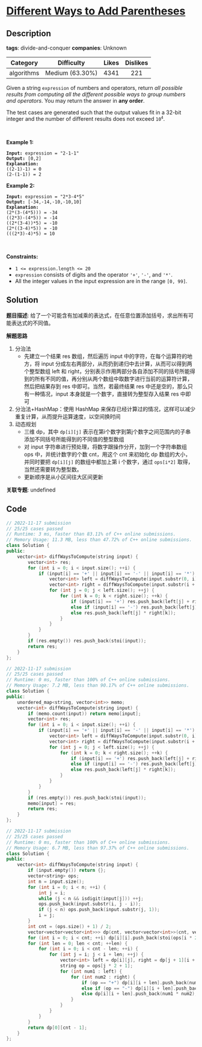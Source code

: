 # [Different Ways to Add Parentheses](https://leetcode.com/problems/different-ways-to-add-parentheses/description/)

## Description

**tags**: divide-and-conquer
**companies**: Unknown

| Category | Difficulty | Likes | Dislikes |
| :------: | :--------: | :---: | :------: |
| algorithms | Medium (63.30%) | 4341 | 221 |

<p>Given a string <code>expression</code> of numbers and operators, return <em>all possible results from computing all the different possible ways to group numbers and operators</em>. You may return the answer in <strong>any order</strong>.</p>

<p>The test cases are generated such that the output values fit in a 32-bit integer and the number of different results does not exceed <code>10<sup>4</sup></code>.</p>

<p>&nbsp;</p>
<p><strong class="example">Example 1:</strong></p>

<pre><code><strong>Input:</strong> expression = &quot;2-1-1&quot;
<strong>Output:</strong> [0,2]
<strong>Explanation:</strong>
((2-1)-1) = 0
(2-(1-1)) = 2</code></pre>

<p><strong class="example">Example 2:</strong></p>

<pre><code><strong>Input:</strong> expression = &quot;2*3-4*5&quot;
<strong>Output:</strong> [-34,-14,-10,-10,10]
<strong>Explanation:</strong>
(2*(3-(4*5))) = -34
((2*3)-(4*5)) = -14
((2*(3-4))*5) = -10
(2*((3-4)*5)) = -10
(((2*3)-4)*5) = 10</code></pre>

<p>&nbsp;</p>
<p><strong>Constraints:</strong></p>

<ul>
	<li><code>1 &lt;= expression.length &lt;= 20</code></li>
	<li><code>expression</code> consists of digits and the operator <code>&#39;+&#39;</code>, <code>&#39;-&#39;</code>, and <code>&#39;*&#39;</code>.</li>
	<li>All the integer values in the input expression are in the range <code>[0, 99]</code>.</li>
</ul>

## Solution

**题目描述**: 给了一个可能含有加减乘的表达式，在任意位置添加括号，求出所有可能表达式的不同值。

**解题思路**

1. 分治法
   - 先建立一个结果 res 数组，然后遍历 input 中的字符，在每个运算符的地方，将 input 分成左右两部分，从而扔到递归中去计算，从而可以得到两个整型数组 left 和 right，分别表示作用两部分各自添加不同的括号所能得到的所有不同的值，再分别从两个数组中取数字进行当前的运算符计算，然后把结果存到 res 中即可。当然，若最终结果 res 中还是空的，那么只有一种情况，input 本身就是一个数字，直接转为整型存入结果 res 中即可
2. 分治法+HashMap：使用 HashMap 来保存已经计算过的情况，这样可以减少重复计算，从而提升运算速度，以空间换时间
3. 动态规划
   - 三维 dp，其中 `dp[i][j]` 表示在第i个数字到第j个数字之间范围内的子串添加不同括号所能得到的不同值的整型数组
   - 对 input 字符串进行预处理，将数字跟操作分开，加到一个字符串数组 ops 中，并统计数字的个数 cnt，用这个 cnt 来初始化 dp 数组的大小，并同时要把 `dp[i][j]` 的数组中都加上第 i 个数字，通过 `ops[i*2]` 取得，当然还需要转为整型数。
   - 更新顺序是从小区间往大区间更新

**关联专题**: undefined

## Code

```cpp
// 2022-11-17 submission
// 25/25 cases passed
// Runtime: 3 ms, faster than 83.11% of C++ online submissions.
// Memory Usage: 11.3 MB, less than 47.72% of C++ online submissions.
class Solution {
public:
    vector<int> diffWaysToCompute(string input) {
        vector<int> res;
        for (int i = 0; i < input.size(); ++i) {
            if (input[i] == '+' || input[i] == '-' || input[i] == '*') {
                vector<int> left = diffWaysToCompute(input.substr(0, i));
                vector<int> right = diffWaysToCompute(input.substr(i + 1));
                for (int j = 0; j < left.size(); ++j) {
                    for (int k = 0; k < right.size(); ++k) {
                        if (input[i] == '+') res.push_back(left[j] + right[k]);
                        else if (input[i] == '-') res.push_back(left[j] - right[k]);
                        else res.push_back(left[j] * right[k]);
                    }
                }
            }
        }
        if (res.empty()) res.push_back(stoi(input));
        return res;
    }
};
```

```cpp
// 2022-11-17 submission
// 25/25 cases passed
// Runtime: 0 ms, faster than 100% of C++ online submissions.
// Memory Usage: 7.2 MB, less than 90.17% of C++ online submissions.
class Solution {
public:
    unordered_map<string, vector<int>> memo;
    vector<int> diffWaysToCompute(string input) {
        if (memo.count(input)) return memo[input];
        vector<int> res;
        for (int i = 0; i < input.size(); ++i) {
            if (input[i] == '+' || input[i] == '-' || input[i] == '*') {
                vector<int> left = diffWaysToCompute(input.substr(0, i));
                vector<int> right = diffWaysToCompute(input.substr(i + 1));
                for (int j = 0; j < left.size(); ++j) {
                    for (int k = 0; k < right.size(); ++k) {
                        if (input[i] == '+') res.push_back(left[j] + right[k]);
                        else if (input[i] == '-') res.push_back(left[j] - right[k]);
                        else res.push_back(left[j] * right[k]);
                    }
                }
            }
        }
        if (res.empty()) res.push_back(stoi(input));
        memo[input] = res;
        return res;
    }
};
```

```cpp
// 2022-11-17 submission
// 25/25 cases passed
// Runtime: 0 ms, faster than 100% of C++ online submissions.
// Memory Usage: 6.7 MB, less than 97.37% of C++ online submissions.
class Solution {
public:
    vector<int> diffWaysToCompute(string input) {
        if (input.empty()) return {};
        vector<string> ops;
        int n = input.size();
        for (int i = 0; i < n; ++i) {
            int j = i;
            while (j < n && isdigit(input[j])) ++j;
            ops.push_back(input.substr(i, j - i));
            if (j < n) ops.push_back(input.substr(j, 1));
            i = j;
        }
        int cnt = (ops.size() + 1) / 2;
        vector<vector<vector<int>>> dp(cnt, vector<vector<int>>(cnt, vector<int>()));
        for (int i = 0; i < cnt; ++i) dp[i][i].push_back(stoi(ops[i * 2]));
        for (int len = 0; len < cnt; ++len) {
            for (int i = 0; i < cnt - len; ++i) {
                for (int j = i; j < i + len; ++j) {
                    vector<int> left = dp[i][j], right = dp[j + 1][i + len];
                    string op = ops[j * 2 + 1];
                    for (int num1 : left) {
                        for (int num2 : right) {
                            if (op == "+") dp[i][i + len].push_back(num1 + num2);
                            else if (op == "-") dp[i][i + len].push_back(num1 - num2);
                            else dp[i][i + len].push_back(num1 * num2);
                        }
                    }
                }
            }
        }
        return dp[0][cnt - 1];
    }
};
```
